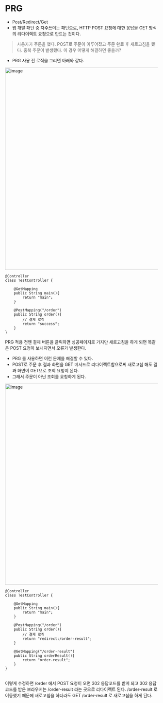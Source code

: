 # PRG 
- Post/Redirect/Get
- 웹 개발 패턴 중 자주쓰이는 패턴으로, HTTP POST 요청에 대한 응답을 GET 방식의 리다이렉트 요청으로 만드는 것이다.

> 사용자가 주문을 했다. POST로 주문이 이루어졌고 주문 완료 후 새로고침을 했다.
> 중복 주문이 발생했다. 이 경우 어떻게 해결하면 좋을까?

- PRG 사용 전 로직을 그리면 아래와 같다.
<img width="666" alt="image" src="https://github.com/soyeong125/TIL/assets/57309311/86e05043-0e48-4251-8ec5-eb3b606211cf">

```
@Controller
class TestController {

    @GetMapping
    public String main(){
        return "main";
    }

    @PostMapping("/order")
    public String order(){
        // 결제 로직
        return "success";
    }
}

```

PRG 적용 전엔 결제 버튼을 클릭하면 성공페이지로 가지만 새로고침을 하게 되면 똑같은 POST 요청이 보내지면서 오류가 발생한다.

- PRG 를 사용하면 이런 문제를 해결할 수 있다.
- POST로 주문 후 결과 화면을 GET 메서드로 리다이렉트함으로써 새로고침 해도 결과 화면이 GET으로 조회 요청이 된다.
- 그래서 주문이 아닌 조회를 요청하게 된다.
  
<img width="662" alt="image" src="https://github.com/soyeong125/TIL/assets/57309311/b146293a-b76d-49aa-94bb-877b8af03c9c">

```
@Controller
class TestController {

    @GetMapping
    public String main(){
        return "main";
    }

    @PostMapping("/order")
    public String order(){
        // 결제 로직
        return "redirect:/order-result";
    }

    @GetMapping("/order-result")
    public String orderResult(){
        return "order-result";
    }
}

```

</br>
이렇게 수정하면 /order 에서 POST 요청이 오면 302 응답코드를 받게 되고 302 응답코드를 받은 브라우저는
/order-result 라는 곳으로 리다이렉트 된다. /order-result 로 이동했기 때문에 새로고침을 하더라도 GET /order-result 로 새로고침을 하게 된다.
